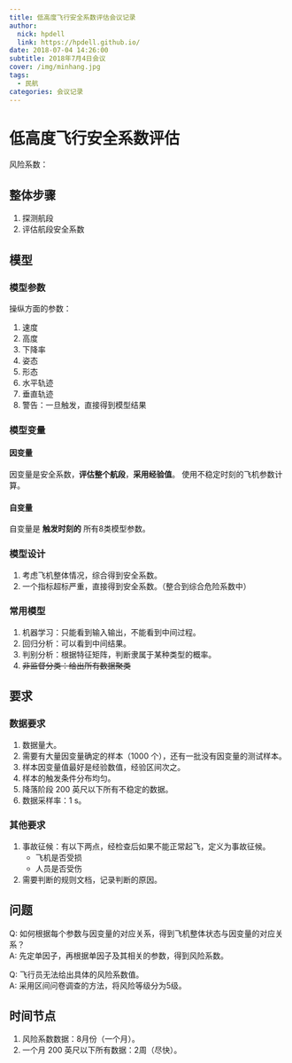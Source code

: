 ```yaml
---
title: 低高度飞行安全系数评估会议记录
author: 
  nick: hpdell
  link: https://hpdell.github.io/
date: 2018-07-04 14:26:00
subtitle: 2018年7月4日会议
cover: /img/minhang.jpg
tags:
  - 民航
categories: 会议记录
---
```

# 低高度飞行安全系数评估

风险系数：

## 整体步骤

1. 探测航段
2. 评估航段安全系数

## 模型

### 模型参数

操纵方面的参数：

1. 速度
2. 高度
3. 下降率
4. 姿态
5. 形态
6. 水平轨迹
7. 垂直轨迹
8. 警告：一旦触发，直接得到模型结果

### 模型变量

#### 因变量

因变量是安全系数，**评估整个航段**，**采用经验值**。
使用不稳定时刻的飞机参数计算。

#### 自变量

自变量是 **触发时刻的** 所有8类模型参数。

### 模型设计

1. 考虑飞机整体情况，综合得到安全系数。
2. 一个指标超标严重，直接得到安全系数。（整合到综合危险系数中）

### 常用模型

1. 机器学习：只能看到输入输出，不能看到中间过程。
2. 回归分析：可以看到中间结果。
3. 判别分析：根据特征矩阵，判断隶属于某种类型的概率。
4. ~~非监督分类：给出所有数据聚类~~

## 要求

### 数据要求

1. 数据量大。
2. 需要有大量因变量确定的样本（1000 个），还有一批没有因变量的测试样本。
3. 样本因变量值最好是经验数值，经验区间次之。
4. 样本的触发条件分布均匀。
5. 降落阶段 200 英尺以下所有不稳定的数据。
6. 数据采样率：1 s。

### 其他要求

1. 事故征候：有以下两点，经检查后如果不能正常起飞，定义为事故征候。
    - 飞机是否受损
    - 人员是否受伤
2. 需要判断的规则文档，记录判断的原因。

## 问题

Q: 如何根据每个参数与因变量的对应关系，得到飞机整体状态与因变量的对应关系？  
A: 先定单因子，再根据单因子及其相关的参数，得到风险系数。

Q: 飞行员无法给出具体的风险系数值。  
A: 采用区间问卷调查的方法，将风险等级分为5级。

## 时间节点

1. 风险系数数据：8月份（一个月）。
2. 一个月 200 英尺以下所有数据：2周（尽快）。